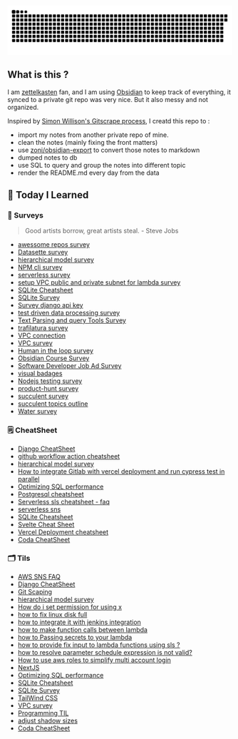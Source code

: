 
![](./files/github-snake.svg)

## What is this ?

I am [zettelkasten](https://www.youtube.com/watch?v=nPOI4f7yCag) fan, and I am using [Obsidian](https://obsidian.md/) to keep track of everything, it synced to a private git repo was very nice. But it also messy and not organized. 

Inspired by [Simon Willison's Gitscrape process](https://simonwillison.net/2020/Oct/9/git-scraping/), I creatd this repo to :

* import my notes from another private repo of mine.
* clean the notes (mainly fixing the front matters)
* use [zoni/obsidian-export](https://github.com/zoni/obsidian-export) to convert those notes to markdown
* dumped notes to db 
* use SQL to query and group the notes into different topic
* render the README.md every day from the data

## 📝 Today I Learned

### 🧭 Surveys 

> Good artists borrow, great artists steal. - Steve Jobs

 * [awessome repos survey](tils/awessome%20repos%20survey.md)
 * [Datasette survey](tils/Datasette%20survey.md)
 * [hierarchical model survey](tils/hierarchical%20model%20survey.md)
 * [NPM cli survey](tils/NPM%20cli%20survey.md)
 * [serverless survey](tils/serverless%20survey.md)
 * [setup VPC public and private subnet for lambda survey](tils/setup%20VPC%20public%20and%20private%20subnet%20for%20lambda%20survey.md)
 * [SQLite Cheatsheet](tils/SQLite%20Cheatsheet.md)
 * [SQLite Survey](tils/SQLite%20Survey.md)
 * [Survey django api key](tils/Survey%20django%20api%20key.md)
 * [test driven data processing survey](tils/test%20driven%20data%20processing%20survey.md)
 * [Text Parsing and query Tools Survey](tils/Text%20Parsing%20and%20query%20Tools%20Survey.md)
 * [trafilatura survey](tils/trafilatura%20survey.md)
 * [VPC connection](tils/VPC%20connection.md)
 * [VPC survey](tils/VPC%20survey.md)
 * [Human in the loop survey](tils/Human%20in%20the%20loop%20survey.md)
 * [Obsidian Course Survey](tils/Obsidian%20Course%20Survey.md)
 * [Software Developer Job Ad Survey](tils/Software%20Developer%20Job%20Ad%20Survey.md)
 * [visual badages](tils/visual%20badages.md)
 * [Nodejs testing survey](tils/Nodejs%20testing%20survey.md)
 * [product-hunt survey](tils/product-hunt%20survey.md)
 * [succulent survey](tils/succulent%20survey.md)
 * [succulent topics outline](tils/succulent%20topics%20outline.md)
 * [Water survey](tils/Water%20survey.md)


### 🗒 CheatSheet 
 * [Django CheatSheet](tils/Django%20CheatSheet.md)
 * [github workflow action cheatsheet](tils/github%20workflow%20action%20cheatsheet.md)
 * [hierarchical model survey](tils/hierarchical%20model%20survey.md)
 * [How to integrate Gitlab with vercel deployment and run cypress test in parallel](tils/How%20to%20integrate%20Gitlab%20with%20vercel%20deployment%20and%20run%20cypress%20test%20in%20parallel.md)
 * [Optimizing SQL performance](tils/Optimizing%20SQL%20performance.md)
 * [Postgresql cheatsheet](tils/Postgresql%20cheatsheet.md)
 * [Serverless sls cheatsheet - faq](tils/Serverless%20sls%20cheatsheet%20-%20faq.md)
 * [serverless sns](tils/serverless%20sns.md)
 * [SQLite Cheatsheet](tils/SQLite%20Cheatsheet.md)
 * [Svelte Cheat Sheet](tils/Svelte%20Cheat%20Sheet.md)
 * [Vercel Deployment cheatsheet](tils/Vercel%20Deployment%20cheatsheet.md)
 * [Coda CheatSheet](tils/Coda%20CheatSheet.md)


### 🗂 Tils 

 * [AWS SNS FAQ](tils/AWS%20SNS%20FAQ.md)
 * [Django CheatSheet](tils/Django%20CheatSheet.md)
 * [Git Scaping](tils/Git%20Scaping.md)
 * [hierarchical model survey](tils/hierarchical%20model%20survey.md)
 * [How do i set permission for using x](tils/How%20do%20i%20set%20permission%20for%20using%20x.md)
 * [how to fix linux disk full](tils/how%20to%20fix%20linux%20disk%20full.md)
 * [how to integrate it with jenkins integration](tils/how%20to%20integrate%20it%20with%20jenkins%20integration.md)
 * [how to make function calls between lambda](tils/how%20to%20make%20function%20calls%20between%20lambda.md)
 * [how to Passing secrets to your lambda](tils/how%20to%20Passing%20secrets%20to%20your%20lambda.md)
 * [how to provide fix input to lambda functions using sls ?](tils/how%20to%20provide%20fix%20input%20to%20lambda%20functions%20using%20sls%20?.md)
 * [how to resolve parameter schedule expression is not valid?](tils/how%20to%20resolve%20parameter%20schedule%20expression%20is%20not%20valid?.md)
 * [How to use aws roles to simplify multi account login](tils/How%20to%20use%20aws%20roles%20to%20simplify%20multi%20account%20login.md)
 * [NextJS](tils/NextJS.md)
 * [Optimizing SQL performance](tils/Optimizing%20SQL%20performance.md)
 * [SQLite Cheatsheet](tils/SQLite%20Cheatsheet.md)
 * [SQLite Survey](tils/SQLite%20Survey.md)
 * [TailWind CSS](tils/TailWind%20CSS.md)
 * [VPC survey](tils/VPC%20survey.md)
 * [Programming TIL](tils/Programming%20TIL.md)
 * [adjust shadow sizes](tils/adjust%20shadow%20sizes.md)
 * [Coda CheatSheet](tils/Coda%20CheatSheet.md)

